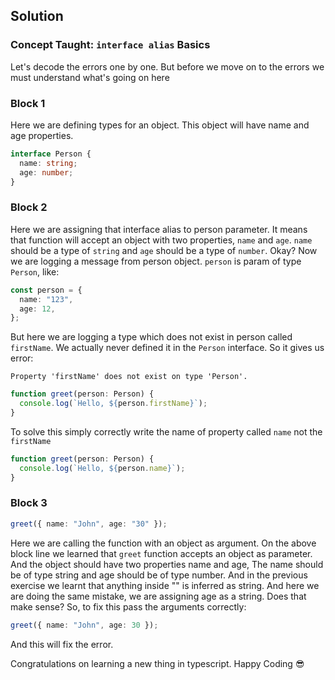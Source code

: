 ## Solution

### Concept Taught: `interface alias` Basics

Let's decode the errors one by one. But before we move on to the errors we must understand what's going on here

### Block 1

Here we are defining types for an object. This object will have name and age properties.

```typescript
interface Person {
  name: string;
  age: number;
}
```

### Block 2

Here we are assigning that interface alias to person parameter. It means that function will accept an object with two properties, `name` and `age`. `name` should be a type of `string` and `age` should be a type of `number`. Okay?
Now we are logging a message from person object. `person` is param of type `Person`, like:

```typescript
const person = {
  name: "123",
  age: 12,
};
```

But here we are logging a type which does not exist in person called `firstName`. We actually never defined it in the `Person` interface. So it gives us error:

```
Property 'firstName' does not exist on type 'Person'.
```

```typescript
function greet(person: Person) {
  console.log(`Hello, ${person.firstName}`);
}
```

To solve this simply correctly write the name of property called `name` not the `firstName`

```typescript
function greet(person: Person) {
  console.log(`Hello, ${person.name}`);
}
```

### Block 3

```typescript
greet({ name: "John", age: "30" });
```

Here we are calling the function with an object as argument. On the above block line we learned that `greet` function accepts an object as parameter. And the object should have two properties name and age, The name should be of type string and age should be of type number. And in the previous exercise we learnt that anything inside "" is inferred as string. And here we are doing the same mistake, we are assigning age as a string. Does that make sense?
So, to fix this pass the arguments correctly:

```typescript
greet({ name: "John", age: 30 });
```

And this will fix the error.

Congratulations on learning a new thing in typescript. Happy Coding 😎
